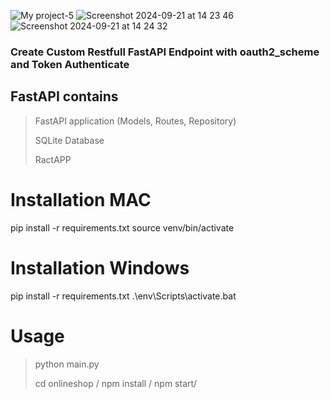 
![My project-5](https://github.com/user-attachments/assets/f453a652-040b-4cb4-9871-f0e8be81167f)
![Screenshot 2024-09-21 at 14 23 46](https://github.com/user-attachments/assets/12d10e8e-5a72-4412-9426-22710cd9a106)
![Screenshot 2024-09-21 at 14 24 32](https://github.com/user-attachments/assets/e4d60b11-7b94-43a9-ac93-7a92477f99ac)




### Create Custom Restfull FastAPI Endpoint with oauth2_scheme and Token Authenticate ###


## FastAPI contains
> FastAPI application (Models, Routes, Repository)
> 
> SQLite Database
>
> RactAPP
> 
> 
# Installation MAC
pip install -r requirements.txt
source venv/bin/activate

# Installation Windows
pip install -r requirements.txt
.\env\Scripts\activate.bat


# Usage
> python main.py
>
> cd onlineshop /
> npm install /
> npm start/

